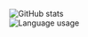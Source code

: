 ![GitHub stats](https://github-readme-stats.vercel.app/api?username=empdo&show_icons=true&count_private=true&theme=graywhite)
<br/>
![Language usage](https://github-readme-stats.vercel.app/api/top-langs/?username=empdo&layout=compact&langs_count=8&card_width=445&theme=graywhite)
